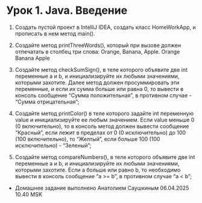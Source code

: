 # Урок 1. Java. Введение

1. Создать пустой проект в IntelliJ IDEA, создать класс HomeWorkApp, и прописать в нем метод main().
2. Создайте метод printThreeWords(), который при вызове должен отпечатать в столбец три слова:
   Orange, Banana, Apple.
   Orange
   Banana
   Apple

3. Создайте метод checkSumSign(), в теле которого объявите две int переменные a и b,
   и инициализируйте их любыми значениями, которыми захотите. Далее метод должен просуммировать эти переменные, и если
   их сумма больше или равна 0, то вывести в консоль сообщение “Сумма положительная”, в противном случае - “Сумма
   отрицательная”;
4. Создайте метод printColor() в теле которого задайте int переменную value и инициализируйте ее любым значением. Если
   value меньше 0 (0 включительно), то в консоль метод должен вывести сообщение “Красный”, если лежит в пределах от 0 (0
   исключительно) до 100 (100 включительно), то “Желтый”, если больше 100 (100 исключительно) - “Зеленый”;
5. Создайте метод compareNumbers(), в теле которого объявите две int переменные a и b, и инициализируйте их любыми
   значениями, которыми захотите. Если a больше или равно b, то необходимо вывести в консоль сообщение “a >= b”, в
   противном случае “a < b”;


* Домашнее задание выполнено Анатолием Саушкиным 06.04.2025 10.40 MSK